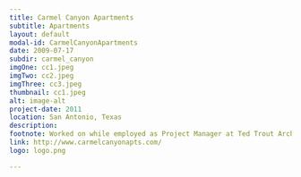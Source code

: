 ```yaml
---
title: Carmel Canyon Apartments
subtitle: Apartments
layout: default
modal-id: CarmelCanyonApartments
date: 2009-07-17
subdir: carmel_canyon
imgOne: cc1.jpeg
imgTwo: cc2.jpeg
imgThree: cc3.jpeg
thumbnail: cc1.jpeg
alt: image-alt
project-date: 2011
location: San Antonio, Texas
description:
footnote: Worked on while employed as Project Manager at Ted Trout Architects and Associates, LTD.
link: http://www.carmelcanyonapts.com/
logo: logo.png

---
```

